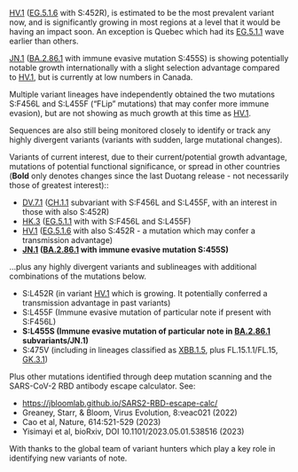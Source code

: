 

<u id='HV_1'>HV.1</u> (<u id='EG_5_1_6'>EG.5.1.6</u> with S:452R), is estimated to be the most prevalent variant now, and is significantly growing in most regions at a level that it would be having an impact soon. An exception is Quebec which had its <u id='EG_5_1_1'>EG.5.1.1</u> wave earlier than others.



<u id='JN_1'>JN.1</u> (<u id='BA_2_86_1'>BA.2.86.1</u> with immune evasive mutation S:455S) is showing potentially notable growth internationally with a slight selection advantage compared to <u id='HV_1'>HV.1</u>, but is currently at low numbers in Canada.



Multiple variant lineages have independently obtained the two mutations S:F456L and S:L455F (“FLip” mutations) that may confer more immune evasion), but are not showing as much growth at this time as <u id='HV_1'>HV.1</u>.



Sequences are also still being monitored closely to identify or track any highly divergent variants (variants with sudden, large mutational changes).



Variants of current interest, due to their current/potential growth advantage, mutations of potential functional significance, or spread in other countries (**Bold** only denotes changes since the last Duotang release - not necessarily those of greatest interest)::



* <u id='DV_7_1'>DV.7.1</u> (<u id='CH_1_1'>CH.1.1</u> subvariant with S:F456L and S:L455F, with an interest in those with also S:452R)
* <u id='HK_3'>HK.3</u> (<u id='EG_5_1_1'>EG.5.1.1</u> with with S:F456L and S:L455F)
* <u id='HV_1'>HV.1</u> (<u id='EG_5_1_6'>EG.5.1.6</u> with also S:452R - a mutation which may confer a transmission advantage)
* **<u id='JN_1'>JN.1</u> (<u id='BA_2_86_1'>BA.2.86.1</u> with immune evasive mutation S:455S)**

…plus any highly divergent variants and sublineages with additional combinations of the mutations below.



* S:L452R (in variant <u id='HV_1'>HV.1</u> which is growing. It potentially conferred a transmission advantage in past variants)
* S:L455F (Immune evasive mutation of particular note if present with S:F456L)
* **S:L455S (Immune evasive mutation of particular note in <u id='BA_2_86_1'>BA.2.86.1</u> subvariants/JN.1)**
* S:475V (including in lineages classified as <u id='XBB_1_5'>XBB.1.5</u>, plus FL.15.1.1/FL.15, <u id='GK_3_1'>GK.3.1</u>)

Plus other mutations identified through deep mutation scanning and the SARS-CoV-2 RBD antibody escape calculator. See:



* <https://jbloomlab.github.io/SARS2-RBD-escape-calc/>
* Greaney, Starr, &amp; Bloom, Virus Evolution, 8:veac021 (2022)
* Cao et al, Nature, 614:521-529 (2023)
* Yisimayi et al, bioRxiv, DOI 10.1101/2023.05.01.538516 (2023)

With thanks to the global team of variant hunters which play a key role in identifying new variants of note.


<!-- edited -->